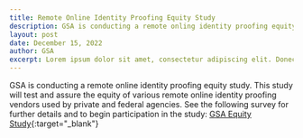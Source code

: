 ```yaml
---
title: Remote Online Identity Proofing Equity Study
description: GSA is conducting a remote onling identity proofing equity study.
layout: post
date: December 15, 2022
author: GSA
excerpt: Lorem ipsum dolor sit amet, consectetur adipiscing elit. Donec dapibus interdum pellentesque. Integer eu vehicula elit. Sed cursus magna in dui suscipit rhoncus.
---
```


GSA is conducting a remote online identity proofing equity study. This study will test and assure the equity of various remote online identity proofing vendors used by private and federal agencies. See the following survey for further details and to begin participation in the study: [GSA Equity Study](){:target="_blank"}
